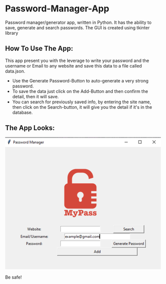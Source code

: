 # Password-Manager-App
Password manager/generator app, written in Python.
It has the ability to save, generate and search passwords.
The GUI is created using tkinter library

## How To Use The App:
This app present you with the leverage to write your password and the username or Email to any website and save this data to a file called data.json.

   - Use the Generate Password-Button to auto-generate a very strong password.
   - To save the data just click on the Add-Button and then confirm the detail, then it will save.
   - You can search for previously saved info, by entering the site name, then click on the Search-button, it will give you the detail if it's in the database.
    
    
## The App Looks:
![plot](./demo.png)

Be safe!


